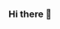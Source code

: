 ### Hi there 👋

<!--
**nicoarkano/nicoarkano** is a ✨ _special_ ✨ repository because its `README.md` (this file) appears on your GitHub profile.

Here are some ideas to get you started:

- 🔭 I’m currently working on my CV
- 🌱 I’m currently learning React
- 👯 I’m looking to collaborate on Blockchain
- 🤔 I’m looking for help with Javascript
- 💬 Ask me about Bitcoin
- 📫 How to reach me: twitter.com/nicoarkano
- ⚡ Fun fact: I love Harry Potter
-->
